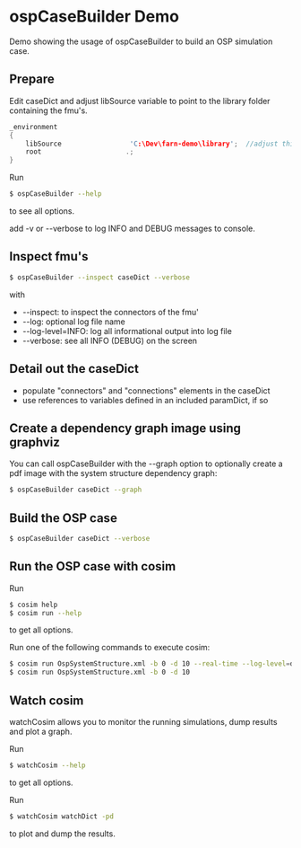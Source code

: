 #  ospCaseBuilder Demo

Demo showing the usage of ospCaseBuilder to build an OSP simulation case.

## Prepare

Edit caseDict and adjust libSource variable to point to the library folder containing the fmu's.

~~~cpp
_environment
{
    libSource                 'C:\Dev\farn-demo\library';  //adjust this path to point to the library folder containing the fmu's
    root                     .;
}
~~~

Run

~~~sh
$ ospCaseBuilder --help
~~~

to see all options.

add -v or --verbose to log INFO and DEBUG messages to console.


## Inspect fmu's

~~~sh
$ ospCaseBuilder --inspect caseDict --verbose
~~~

with
* --inspect: to inspect the connectors of the fmu'
* --log: optional log file name
* --log-level=INFO: log all informational output into log file
* --verbose: see all INFO (DEBUG) on the screen


## Detail out the caseDict
* populate "connectors" and "connections" elements in the caseDict
* use references to variables defined in an included paramDict, if so


## Create a dependency graph image using graphviz

You can call ospCaseBuilder with the --graph option to optionally create a pdf image with the system structure dependency graph:

~~~sh
$ ospCaseBuilder caseDict --graph
~~~


## Build the OSP case

~~~sh
$ ospCaseBuilder caseDict --verbose
~~~


## Run the OSP case with cosim

Run

~~~sh
$ cosim help
$ cosim run --help
~~~

to get all options.

Run one of the following commands to execute cosim:

~~~sh
$ cosim run OspSystemStructure.xml -b 0 -d 10 --real-time --log-level=debug
$ cosim run OspSystemStructure.xml -b 0 -d 10
~~~


## Watch cosim

watchCosim allows you to monitor the running simulations, dump results and plot a graph.

Run

~~~sh
$ watchCosim --help
~~~

to get all options.

Run

~~~sh
$ watchCosim watchDict -pd
~~~

to plot and dump the results.